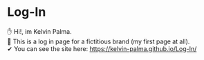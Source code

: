 # Log-In
✋ Hi!, im Kelvin Palma. <br>
👊 This is a log in page for a fictitious brand (my first page at all). <br>
✔ You can see the site here: https://kelvin-palma.github.io/Log-In/
